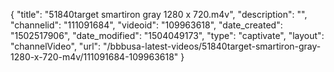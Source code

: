 {
    "title": "51840target smartiron gray 1280 x 720.m4v",
    "description": "",
    "channelid": "111091684",
    "videoid": "109963618",
    "date_created": "1502517906",
    "date_modified": "1504049173",
    "type": "captivate",
    "layout": "channelVideo",
    "url": "\/bbbusa-latest-videos\/51840target-smartiron-gray-1280-x-720-m4v\/111091684-109963618"
}